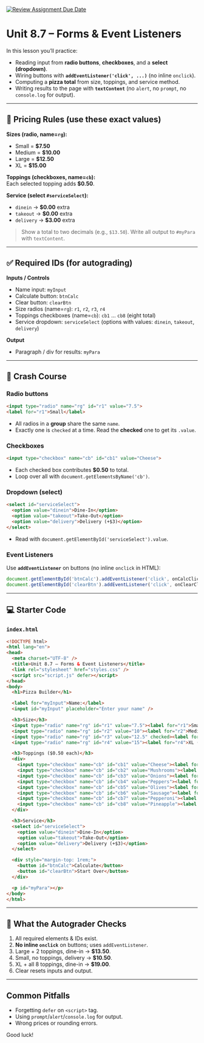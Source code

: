 [![Review Assignment Due Date](https://classroom.github.com/assets/deadline-readme-button-22041afd0340ce965d47ae6ef1cefeee28c7c493a6346c4f15d667ab976d596c.svg)](REPLACE_WITH_YOUR_CLASSROOM_ASSIGNMENT_LINK)

# Unit 8.7 – Forms & Event Listeners

In this lesson you’ll practice:
- Reading input from **radio buttons**, **checkboxes**, and a **select (dropdown)**.
- Wiring buttons with **`addEventListener('click', ...)`** (no inline `onclick`).
- Computing a **pizza total** from size, toppings, and service method.
- Writing results to the page with **`textContent`** (no `alert`, no `prompt`, no `console.log` for output).

---

## 💸 Pricing Rules (use these exact values)

**Sizes (radio, name=`rg`):**
- Small = **$7.50**
- Medium = **$10.00**
- Large = **$12.50**
- XL = **$15.00**

**Toppings (checkboxes, name=`cb`):**  
Each selected topping adds **$0.50**.

**Service (select `#serviceSelect`):**
- `dinein` → **$0.00** extra  
- `takeout` → **$0.00** extra  
- `delivery` → **$3.00** extra

> Show a total to two decimals (e.g., `$13.50`). Write all output to `#myPara` with `textContent`.

---

## ✅ Required IDs (for autograding)

**Inputs / Controls**
- Name input: `myInput`
- Calculate button: `btnCalc`
- Clear button: `clearBtn`
- Size radios (name=`rg`): `r1`, `r2`, `r3`, `r4`
- Toppings checkboxes (name=`cb`): `cb1` … `cb8` (eight total)
- Service dropdown: `serviceSelect` (options with values: `dinein`, `takeout`, `delivery`)

**Output**
- Paragraph / div for results: `myPara`

---

## 🧭 Crash Course

### Radio buttons
```html
<input type="radio" name="rg" id="r1" value="7.5">
<label for="r1">Small</label>
```
- All radios in a **group** share the same `name`.
- Exactly one is `checked` at a time. Read the **checked** one to get its `.value`.

### Checkboxes
```html
<input type="checkbox" name="cb" id="cb1" value="Cheese">
```
- Each checked box contributes **$0.50** to total.
- Loop over all with `document.getElementsByName('cb')`.

### Dropdown (select)
```html
<select id="serviceSelect">
  <option value="dinein">Dine-In</option>
  <option value="takeout">Take-Out</option>
  <option value="delivery">Delivery (+$3)</option>
</select>
```
- Read with `document.getElementById('serviceSelect').value`.

### Event Listeners
Use **`addEventListener`** on buttons (no inline `onclick` in HTML):
```js
document.getElementById('btnCalc').addEventListener('click', onCalcClick);
document.getElementById('clearBtn').addEventListener('click', onClearClick);
```

---

## 💻 Starter Code

### `index.html`
```html
<!DOCTYPE html>
<html lang="en">
<head>
  <meta charset="UTF-8" />
  <title>Unit 8.7 – Forms & Event Listeners</title>
  <link rel="stylesheet" href="styles.css" />
  <script src="script.js" defer></script>
</head>
<body>
  <h1>Pizza Builder</h1>

  <label for="myInput">Name:</label>
  <input id="myInput" placeholder="Enter your name" />

  <h3>Size</h3>
  <input type="radio" name="rg" id="r1" value="7.5"><label for="r1">Small ($7.50)</label><br>
  <input type="radio" name="rg" id="r2" value="10"><label for="r2">Medium ($10.00)</label><br>
  <input type="radio" name="rg" id="r3" value="12.5" checked><label for="r3">Large ($12.50)</label><br>
  <input type="radio" name="rg" id="r4" value="15"><label for="r4">XL ($15.00)</label><br>

  <h3>Toppings ($0.50 each)</h3>
  <div>
    <input type="checkbox" name="cb" id="cb1" value="Cheese"><label for="cb1">Cheese</label>
    <input type="checkbox" name="cb" id="cb2" value="Mushrooms"><label for="cb2">Mushrooms</label>
    <input type="checkbox" name="cb" id="cb3" value="Onions"><label for="cb3">Onions</label>
    <input type="checkbox" name="cb" id="cb4" value="Peppers"><label for="cb4">Peppers</label>
    <input type="checkbox" name="cb" id="cb5" value="Olives"><label for="cb5">Olives</label>
    <input type="checkbox" name="cb" id="cb6" value="Sausage"><label for="cb6">Sausage</label>
    <input type="checkbox" name="cb" id="cb7" value="Pepperoni"><label for="cb7">Pepperoni</label>
    <input type="checkbox" name="cb" id="cb8" value="Pineapple"><label for="cb8">Pineapple</label>
  </div>

  <h3>Service</h3>
  <select id="serviceSelect">
    <option value="dinein">Dine-In</option>
    <option value="takeout">Take-Out</option>
    <option value="delivery">Delivery (+$3)</option>
  </select>

  <div style="margin-top: 1rem;">
    <button id="btnCalc">Calculate</button>
    <button id="clearBtn">Start Over</button>
  </div>

  <p id="myPara"></p>
</body>
</html>
```
---

## 🧪 What the Autograder Checks

1. All required elements & IDs exist.  
2. **No inline `onclick`** on buttons; uses `addEventListener`.  
3. Large + 2 toppings, dine-in → **$13.50**.  
4. Small, no toppings, delivery → **$10.50**.  
5. XL + all 8 toppings, dine-in → **$19.00**.  
6. Clear resets inputs and output.

---

## Common Pitfalls
- Forgetting `defer` on `<script>` tag.  
- Using `prompt`/`alert`/`console.log` for output.  
- Wrong prices or rounding errors.

Good luck!
